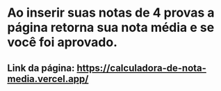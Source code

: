 # Ao inserir suas notas de 4 provas a página retorna sua nota média e se você foi aprovado.
## Link da página: https://calculadora-de-nota-media.vercel.app/
